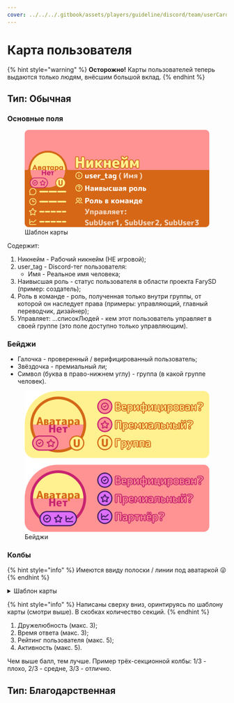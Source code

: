 ```yaml
---
cover: ../../../.gitbook/assets/players/guideline/discord/team/userCard.png
---
```


# Карта пользователя

{% hint style="warning" %}
**Осторожно!** Карты пользователей теперь выдаются только людям, внёсшим большой вклад.
{% endhint %}

## Тип: Обычная

### Основные поля

<figure><img src="../../../.gitbook/assets/players/guideline/discord/team/userCard.png" alt=""><figcaption>Шаблон карты</figcaption></figure>

Содержит:

1. Никнейм - Рабочий никнейм (НЕ игровой);
2. user_tag - Discord-тег пользователя:
   - Имя - Реальное имя человека;
3. Наивысшая роль - статус пользователя в области проекта FarySD (пример: создатель);
4. Роль в команде - роль, полученная только внутри группы, от которой он наследует права (примеры: управляющий, главный переводчик, дизайнер);
5. Управляет: ...списокЛюдей - кем этот пользователь управляет в своей группе (это поле доступно только управляющим).

### Бейджи

- Галочка - проверенный / верифицированный пользователь;
- Звёздочка - премиальный ли;
- Символ (буква в право-нижнем углу) - группа (в какой группе человек).

<figure><img src="../../../.gitbook/assets/players/guideline/discord/team/userCard_badges.png" alt=""><figcaption>Бейджи</figcaption></figure>

### Колбы

{% hint style="info" %}
Имеются ввиду полоски / линии под аватаркой 😜
{% endhint %}

<details>

<summary>Шаблон карты</summary>

<figure><img src="../../../.gitbook/assets/players/guideline/discord/team/userCard.png" alt=""><figcaption>Шаблон карты</figcaption></figure>

</details>

{% hint style="info" %}
Написаны сверху вниз, оринтируясь по шаблону карты (смотри выше). В скобках количество секций.
{% endhint %}

1. Дружелюбность (макс. 3);
2. Время ответа (макс. 3);
3. Рейтинг пользователя (макс. 5);
4. Активность (макс. 5).

Чем выше балл, тем лучше.
Пример трёх-секционной колбы: 1/3 - плохо, 2/3 - средне, 3/3 - отлично.

## Тип: Благодарственная
